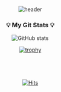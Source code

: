 <div align=center>

![header](https://capsule-render.vercel.app/api?type=Venom&color=auto&height=300&section=header&text=BaeJaeMin%20&fontSize=90)
<h3 align="center">💡 My Git Stats 💡</h3>

![GitHub stats](https://github-readme-stats.vercel.app/api?&descAlign=60&color=gradient&username=JJamJaemin&theme=graywhite&show_icons=true) 
 
[![trophy](https://github-profile-trophy.vercel.app/?username=JJamJaemin)](https://github.com/ryo-ma/github-profile-trophy)

#
 
<br>

[![Hits](https://hits.seeyoufarm.com/api/count/incr/badge.svg?url=https%3A%2F%2Fgithub.com%2FJJamJaemin%2Fhit-counter&count_bg=%23000000&title_bg=%23555555&icon=github.svg&icon_color=%23E7E7E7&title=Git&edge_flat=false)](https://hits.seeyoufarm.com)
